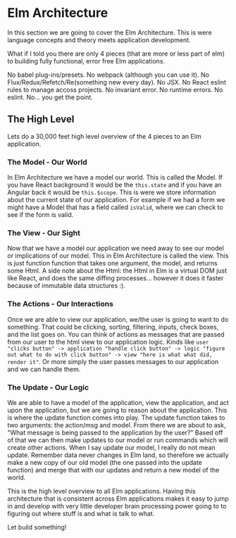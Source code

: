# Elm Architecture

In this section we are going to cover the Elm Architecture. This is were language concepts and theory meets application development.

What if I told you there are only 4 pieces (that are more or less part of elm) to building fully functional, error free Elm applications.

No babel plug-ins/presets. No webpack (although you can use it). No Flux/Redux/Refetch/Re(something new every day). No JSX. No React eslint rules to manage accoss projects. No invariant error. No runtime errors. No eslint. No... you get the point.

## The High Level

Lets do a 30,000 feet high level overview of the 4 pieces to an Elm application.

### The Model - Our World

In Elm Architecture we have a model our world. This is called the Model. If you have React background it would be the `this.state` and if you have an Angular back it would be `this.$scope`. This is were we store information about the current state of our application. For example if we had a form we might have a Model that has a field called `isValid`, where we can check to see if the form is valid.

### The View - Our Sight

Now that we have a model our application we need away to see our model or implications of our model. This in Elm Architecture is called the view. This is just function function that takes one argument, the model, and returns some Html. A side note about the Html: the Html in Elm is a virtual DOM just like React, and does the same diffing processes... however it does it faster because of immutable data structures :).

### The Actions - Our Interactions

Once we are able to view our application, we/the user is going to want to do something. That could be clicking, sorting, filtering, inputs, check boxes, and the list goes on. You can think of actions as messages that are passed from our user to the html view to our application logic. Kinds like `user "clicks button" -> application "handle click button" -> logic "figure out what to do with click button" -> view "here is what what did, render it"`. Or more simply the user passes messages to our application and we can handle them.

### The Update - Our Logic

We are able to have a model of the application, view the application, and act upon the application, but we are going to reason about the application. This is where the update function comes into play. The update function takes to two arguments: the action/msg and model. From there we are about to ask, "What message is being passed to the application by the user?" Based off of that we can then make updates to our model or run commands which will create other actions. When I say update our model, I really do not mean update. Remember data never changes in Elm land, so therefore we actually make a new copy of our old model (the one passed into the update function) and merge that with our updates and return a new model of the world.


This is the high level overview to all Elm applications. Having this architecture that is consistent across Elm applications makes it easy to jump in and develop with very little developer brain processing power going to to figuring out where stuff is and what is talk to what.

Let build something!

